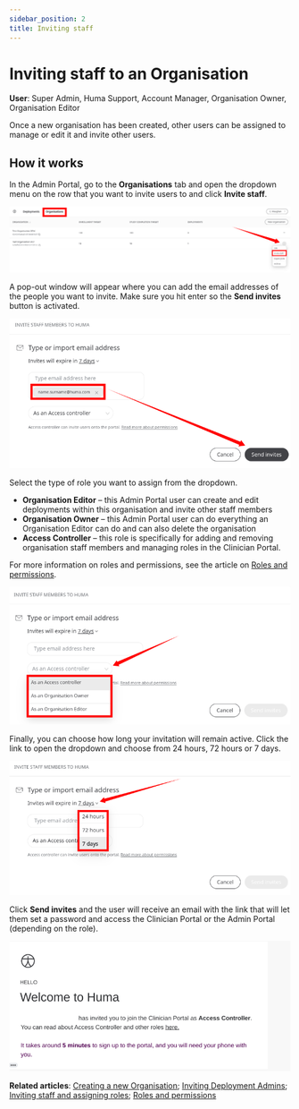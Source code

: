 ```yaml
---
sidebar_position: 2
title: Inviting staff
---
```

# Inviting staff to an Organisation
**User**: Super Admin, Huma Support, Account Manager, Organisation Owner, Organisation Editor
 
Once a new organisation has been created, other users can be assigned to manage or edit it and invite other users.

## How it works​
In the Admin Portal, go to the **Organisations** tab and open the dropdown menu on the row that you want to invite users to and click **Invite staff**.

![image](./assets/Admin0301.png)

A pop-out window will appear where you can add the email addresses of the people you want to invite. Make sure you hit enter so the **Send invites** button is activated.

![image](./assets/Admin0302.png)

Select the type of role you want to assign from the dropdown.
- **Organisation Editor** – this Admin Portal user can create and edit deployments within this organisation and invite other staff members
- **Organisation Owner** – this Admin Portal user can do everything an Organisation Editor can do and can also delete the organisation
- **Access Controller** – this role is specifically for adding and removing organisation staff members and managing roles in the Clinician Portal.

For more information on roles and permissions, see the article on [Roles and permissions](../../clinician-portal/roles-and-permissions/default-roles-and-permissions.md).

![image](./assets/Admin0303.png)

Finally, you can choose how long your invitation will remain active. Click the link to open the dropdown and choose from 24 hours, 72 hours or 7 days.

![image](./assets/Admin0304.png)

Click **Send invites** and the user will receive an email with the link that will let them set a password and access the Clinician Portal or the Admin Portal (depending on the role). 

![image](./assets/Admin0305.png)

**Related articles**: [Creating a new Organisation](./creating-a-new-organisation.md); [Inviting Deployment Admins](../managing-deployments/tools-and-navigation/inviting-deployment-admins.md); [Inviting staff and assigning roles](../../clinician-portal/roles-and-permissions/inviting-staff-and-assigning-roles.md); [Roles and permissions](../../clinician-portal/roles-and-permissions/default-roles-and-permissions.md)
